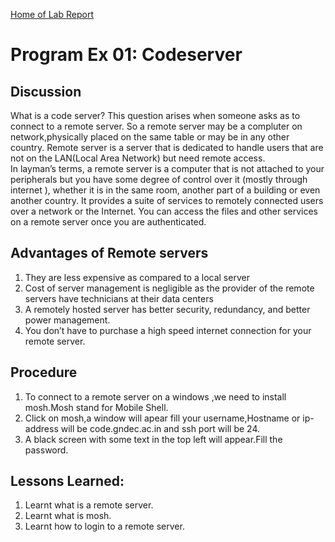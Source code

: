 [Home of Lab Report](../lab.html)

# Program Ex 01: Codeserver

## Discussion

What is a code server? This question arises when someone asks as to connect to a remote server.
So a remote server may be a compluter on network,physically placed on the same table or may be
in any other country.
Remote server is a server that is dedicated to handle users that are not on the LAN(Local Area Network)
but need remote access.  
In layman’s terms, a remote server is a computer that is not attached to your peripherals but you have 
some degree of control over it (mostly through internet ), whether it is in the same room, another part 
of a building or even another country.
It provides a suite of services to remotely connected users over a network or the Internet. 
You can access the files and other services on a remote server once you are authenticated. 

## Advantages of Remote servers

1. They are less expensive as compared to a local server
2. Cost of server management is negligible as the provider of the remote servers have technicians at their data centers
3. A remotely hosted server has better security, redundancy, and better power management.
4. You don’t have to purchase a high speed internet connection for your remote server.

## Procedure

1. To connect to a remote server on a windows ,we need to install mosh.Mosh stand for Mobile Shell.
2. Click on mosh,a window will apear fill your username,Hostname or ip-address will be code.gndec.ac.in and ssh port will be 24.
3. A black screen with some text in the top left will appear.Fill the password.



## Lessons Learned:

1. Learnt what is a remote server. 
2. Learnt what is mosh.
3. Learnt how to login to a remote server.

